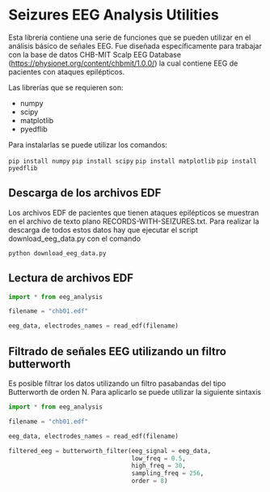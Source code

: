# Seizures EEG Analysis Utilities

Esta librería contiene una serie de funciones que se pueden utilizar en el análisis básico de señales EEG. Fue diseñada específicamente para trabajar con la base de datos CHB-MIT Scalp EEG Database (https://physionet.org/content/chbmit/1.0.0/) la cual contiene EEG de pacientes con ataques epilépticos.

Las librerías que se requieren son:

- numpy
- scipy
- matplotlib
- pyedflib

Para instalarlas se puede utilizar los comandos:

`
pip install numpy
`
`
pip install scipy
`
`
pip install matplotlib
`
`
pip install pyedflib
`

## Descarga de los archivos EDF

Los archivos EDF de pacientes que tienen ataques epilépticos se muestran en el archivo de texto plano RECORDS-WITH-SEIZURES.txt. Para realizar la descarga de todos estos datos hay que ejecutar el script download_eeg_data.py con el comando

`
python download_eeg_data.py
`

## Lectura de archivos EDF

```python 
import * from eeg_analysis

filename = "chb01.edf"

eeg_data, electrodes_names = read_edf(filename)

```

## Filtrado de señales EEG utilizando un filtro butterworth

Es posible filtrar los datos utilizando un filtro pasabandas del tipo Butterworth de orden N. Para aplicarlo se puede utilizar la siguiente sintaxis

```python 
import * from eeg_analysis

filename = "chb01.edf"

eeg_data, electrodes_names = read_edf(filename)

filtered_eeg = butterworth_filter(eeg_signal = eeg_data, 
                                  low_freq = 0.5, 
                                  high_freq = 30, 
                                  sampling_freq = 256, 
                                  order = 8)

```

